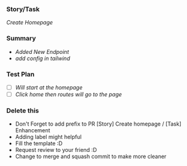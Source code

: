### Story/Task
_Create Homepage_

### Summary
- _Added New Endpoint_
- _add config in tailwind_

### Test Plan
- [ ] _Will start at the homepage_
- [ ] _Click home then routes will go to the page_

### Delete this
- Don't Forget to add prefix to PR [Story] Create homepage / [Task] Enhancement
- Adding label might helpful
- Fill the template :D
- Request review to your friend :D
- Change to merge and squash commit to make more cleaner
